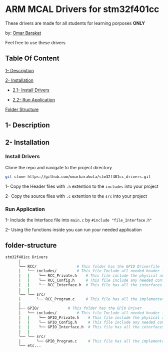 # ARM MCAL Drivers for stm32f401cc 

These drivers are made for all students for learning porposes **ONLY**

by: [Omar Barakat](https://www.linkedin.com/in/omarbarakota/)

Feel free to use these drivers 

## Table Of Content

[1- Description](#1--description)

[2- Installation](#2--installation)

- [2.1- Install Drivers](#install-drivers)

- [2.2- Run Application](#run-application)

[Folder Structure](#folder-structure)

## 1- Description

## 2- Installation

### Install Drivers

Clone the repo and navigate to the project directory

```bash
git clone https://github.com/omarbarakota/stm32f401cc_drivers.git
```

1- Copy the Header files with `.h` extention to the `includes` into your project

2- Copy the source files with `.c` extention to the `src` into your project

### Run Application

1- Include the Interface file into `main.c` by
`#include "file_Interface.h"`

2- Using the functions inside you can run your needed application


## folder-structure

````bash
stm32f401cc Drivers
      │
      └── RCC/                  # This folder has the GPIO Driverfile
      │   └── includes/         # This file Include all needed header files for RCC
      |   |    └── RCC_Private.h    # This file include the physical addresses
      |   |    └── RCC_Config.h     # This file include any needed configuration
      |   |    └── RCC_Interface.h  # This file has all the interfaces that the user may need
      |   |
      └── └── src/      
      |       └── RCC_Program.c     # This file has all the implementation for the RCC Driver
      |
      ├── GPIO/             # This folder has the GPIO Driver
      │   └── includes/         # This file Include all needed header files for GPIO
      |   |    └── GPIO_Private.h    # This file include the physical addresses
      |   |    └── GPIO_Config.h     # This file include any needed configuration
      |   |    └── GPIO_Interface.h  # This file has all the interfaces that the user may need
      |   |
      └── └── src/       
      |       └── GPIO_Program.c     # This file has all the implementation for the RCC Driver
      └── etc...
````

